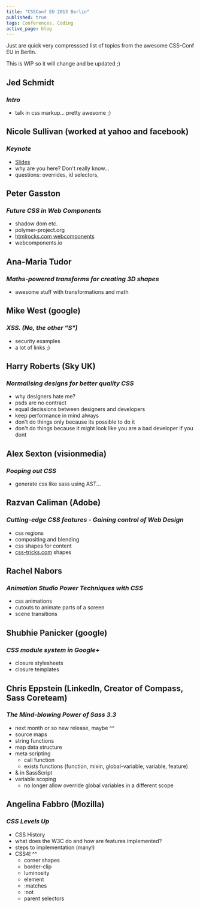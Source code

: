 ```yaml
---
title: "CSSConf EU 2013 Berlin"
published: true
tags: Conferences, Coding
active_page: blog
---
```

Just are quick very compresssed list of topics from the awesome CSS-Conf EU in Berlin.

This is WIP so it will change and be updated ;)

## Jed Schmidt
### *Intro*
- talk in css markup... pretty awesome ;)

## Nicole Sullivan (worked at yahoo and facebook)
### *Keynote*
- [Slides](http://www.youtube.com/watch?v=ue-Z_HxS3cc)
- why are you here? Don't really know...
- questions: overrides, id selectors,

## Peter Gasston
### *Future CSS in Web Components*
- shadow dom etc.
- polymer-project.org
- [htmlrocks.com webcomponents](http://htmlrocks.com/tag/webcomponents)
- webcomponents.io

## Ana-Maria Tudor
### *Maths-powered transforms for creating 3D shapes*
- awesome stuff with transformations and math

## Mike West (google)
### *XSS. (No, the _other_ "S")*
- security examples
- a lot of links ;)

## Harry Roberts (Sky UK)
### *Normalising designs for better quality CSS*
- why designers hate me?
- psds are no contract
- equal decissions between designers and developers
- keep performance in mind always
- don't do things only because its possible to do it
- don't do things because it might look like you are a bad developer if you dont

## Alex Sexton (visionmedia)
### *Pooping out CSS*
- generate css like sass using AST...

## Razvan Caliman (Adobe)
### *Cutting-edge CSS features - Gaining control of Web Design*
- css regions
- compositing and blending
- css shapes for content
- [css-tricks.com](http://css-tricks.com) shapes

## Rachel Nabors
### *Animation Studio Power Techniques with CSS*
- css animations
- cutouts to animate parts of a screen
- scene transitions

## Shubhie Panicker (google)
### *CSS module system in Google+*
- closure stylesheets
- closure templates

## Chris Eppstein (LinkedIn, Creator of Compass, Sass Coreteam)
### *The Mind-blowing Power of Sass 3.3*
- next month or so new release, maybe ^^
- source maps
- string functions
- map data structure
- meta scripting
    - call function
    - exists functions (function, mixin, global-variable, variable, feature)
- & in SassScript
- variable scoping
    - no longer allow override global variables in a different scope

## Angelina Fabbro (Mozilla)
### *CSS Levels Up*
- CSS History
- what does the W3C do and how are features implemented?
- steps to implementation (many!)
- CSS4! ^^
    - corner shapes
    - border-clip
    - luminosity
    - element
    - :matches
    - :not
    - parent selectors
